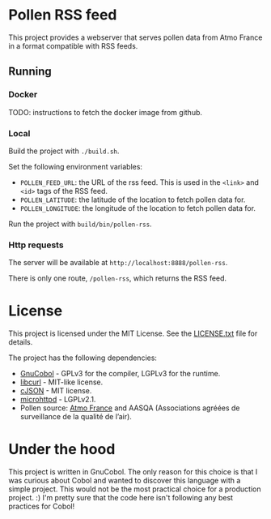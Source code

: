 # Pollen RSS feed

This project provides a webserver that serves pollen data from
Atmo France in a format compatible with RSS feeds.

## Running
### Docker
TODO: instructions to fetch the docker image from github.

### Local
Build the project with `./build.sh`.

Set the following environment variables:
* `POLLEN_FEED_URL`: the URL of the rss feed. This is used in the `<link>` and `<id>` tags of the RSS feed.
* `POLLEN_LATITUDE`: the latitude of the location to fetch pollen data for.
* `POLLEN_LONGITUDE`: the longitude of the location to fetch pollen data for.

Run the project with `build/bin/pollen-rss`.

### Http requests
The server will be available at `http://localhost:8888/pollen-rss`.

There is only one route, `/pollen-rss`, which returns the RSS feed.

# License
This project is licensed under the MIT License. See the [LICENSE.txt](LICENSE.txt) file for details.

The project has the following dependencies:
* [GnuCobol](https://sourceforge.net/p/gnucobol/code/HEAD/tree/trunk/) - GPLv3 for the compiler, LGPLv3 for the runtime.
* [libcurl](https://github.com/curl/curl) - MIT-like license.
* [cJSON](https://github.com/DaveGamble/cJSON) - MIT license.
* [microhttpd](https://www.gnu.org/software/libmicrohttpd/) - LGPLv2.1.
* Pollen source: [Atmo France](https://www.atmo-france.org/article/atmo-data-un-acces-unique-aux-donnees-produites-par-les-aasqa) and AASQA (Associations 
agréées de surveillance de la qualité de l’air).

# Under the hood
This project is written in GnuCobol. The only reason for this
choice is that I was curious about Cobol and wanted to 
discover this language with a simple project. This would not
be the most practical choice for a production project. :)
I'm pretty sure that the code here isn't following any best
practices for Cobol!
